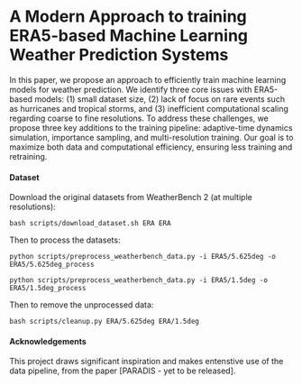 # A Modern Approach to training ERA5-based Machine Learning Weather Prediction Systems
In this paper, we propose an approach to efficiently train machine learning models for weather prediction. We identify three core issues with ERA5-based models: (1) small dataset size, (2) lack of focus on rare events such as hurricanes and tropical storms, and (3) inefficient computational scaling regarding coarse to fine resolutions. To address these challenges, we propose three key additions to the training pipeline: adaptive-time dynamics simulation, importance sampling, and multi-resolution training. Our goal is to maximize both data and computational efficiency, ensuring less training and retraining.


#### Dataset 
Download the original datasets from WeatherBench 2 (at multiple resolutions):
```
bash scripts/download_dataset.sh ERA ERA
```

Then to process the datasets:
```
python scripts/preprocess_weatherbench_data.py -i ERA5/5.625deg -o ERA5/5.625deg_process
```
```
python scripts/preprocess_weatherbench_data.py -i ERA5/1.5deg -o ERA5/1.5deg_process
```

Then to remove the unprocessed data:
```
bash scripts/cleanup.py ERA/5.625deg ERA/1.5deg
```
     
#### Acknowledgements

This project draws significant inspiration and makes entenstive use of the data pipeline, from the paper [PARADIS - yet to be released].
